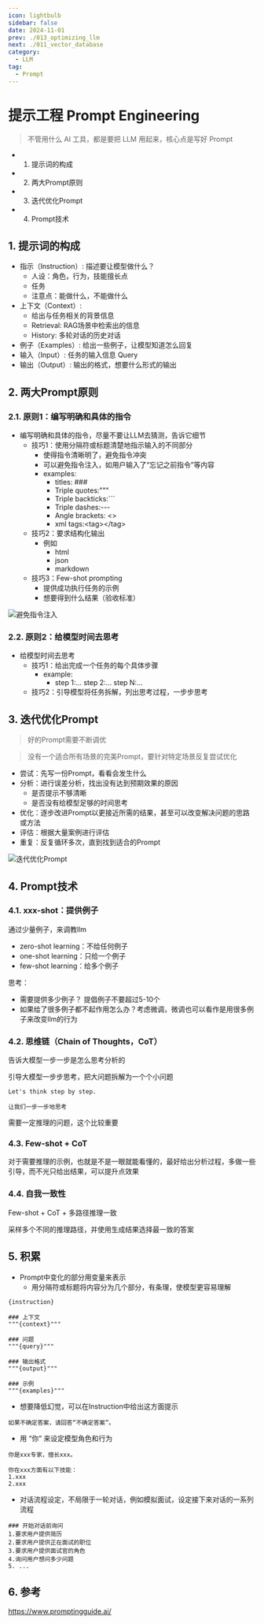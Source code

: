 ```yaml
---
icon: lightbulb
sidebar: false
date: 2024-11-01
prev: ./013_optimizing_llm
next: ./011_vector_database
category:
  - LLM
tag:
  - Prompt
---
```

# 提示工程 Prompt Engineering
> 不管用什么 AI 工具，都是要把 LLM 用起来，核心点是写好 Prompt
  - 1. 提示词的构成
  - 2. 两大Prompt原则
  - 3. 迭代优化Prompt
  - 4. Prompt技术
<!-- more -->

## 1. 提示词的构成
- 指示（Instruction）: 描述要让模型做什么？
  - 人设：角色，行为，技能擅长点
  - 任务
  - 注意点：能做什么，不能做什么
- 上下文（Context）:
  - 给出与任务相关的背景信息
  - Retrieval: RAG场景中检索出的信息 
  - History: 多轮对话的历史对话 
- 例子（Examples）: 给出一些例子，让模型知道怎么回复
- 输入（Input）: 任务的输入信息 Query
- 输出（Output）: 输出的格式，想要什么形式的输出

## 2. 两大Prompt原则
### 2.1. 原则1：编写明确和具体的指令
- 编写明确和具体的指令，尽量不要让LLM去猜测，告诉它细节
  - 技巧1：使用分隔符或标题清楚地指示输入的不同部分
    - 使得指令清晰明了，避免指令冲突
    - 可以避免指令注入，如用户输入了“忘记之前指令”等内容
    - examples:
      - titles: ### 
      - Triple quotes:"""
      - Triple backticks:```
      - Triple dashes:---
      - Angle brackets: <>
      - xml tags:\<tag\>\</tag\>
  - 技巧2：要求结构化输出
    - 例如
      - html
      - json
      - markdown
  - 技巧3：Few-shot prompting
    - 提供成功执行任务的示例
    - 想要得到什么结果（验收标准）
  
![避免指令注入](../../../assets/012_avoid_prompt_injections.png)

### 2.2. 原则2：给模型时间去思考
- 给模型时间去思考
  - 技巧1：给出完成一个任务的每个具体步骤
    - example:
      - step 1:... step 2:... step N:...
  - 技巧2：引导模型将任务拆解，列出思考过程，一步步思考

## 3. 迭代优化Prompt

>好的Prompt需要不断调优

>没有一个适合所有场景的完美Prompt，要针对特定场景反复尝试优化

- 尝试：先写一份Prompt，看看会发生什么
- 分析：进行误差分析，找出没有达到预期效果的原因
  - 是否提示不够清晰
  - 是否没有给模型足够的时间思考
- 优化：逐步改进Prompt以更接近所需的结果，甚至可以改变解决问题的思路或方法
- 评估：根据大量案例进行评估
- 重复：反复循环多次，直到找到适合的Prompt

![迭代优化Prompt](../../../assets/012_iterative_prompt.png)

## 4. Prompt技术
### 4.1. xxx-shot：提供例子

通过少量例子，来调教llm

- zero-shot learning：不给任何例子
- one-shot learning：只给一个例子
- few-shot learning：给多个例子
  
思考：  
- 需要提供多少例子？ 提倡例子不要超过5-10个  
- 如果给了很多例子都不起作用怎么办？考虑微调，微调也可以看作是用很多例子来改变llm的行为

### 4.2. 思维链（Chain of Thoughts，CoT）
告诉大模型一步一步是怎么思考分析的

引导大模型一步步思考，把大问题拆解为一个个小问题
```
Let's think step by step.
```
```
让我们一步一步地思考
```

需要一定推理的问题，这个比较重要

### 4.3. Few-shot + CoT
对于需要推理的示例，也就是不是一眼就能看懂的，最好给出分析过程，多做一些引导，而不光只给出结果，可以提升点效果

### 4.4. 自我一致性
Few-shot + CoT + 多路径推理一致

采样多个不同的推理路径，并使用生成结果选择最一致的答案

## 5. 积累
- Prompt中变化的部分用变量来表示
  - 用分隔符或标题将内容分为几个部分，有条理，使模型更容易理解
```
{instruction}

### 上下文
"""{context}"""

### 问题
"""{query}"""

### 输出格式
"""{output}"""

### 示例
"""{examples}"""
```

- 想要降低幻觉，可以在Instruction中给出这方面提示
```
如果不确定答案，请回答“不确定答案”。
```
- 用 “你” 来设定模型角色和行为
```
你是xxx专家，擅长xxx。

你在xxx方面有以下技能：
1.xxx
2.xxx
```
- 对话流程设定，不局限于一轮对话，例如模拟面试，设定接下来对话的一系列流程
```
### 开始对话前询问
1.要求用户提供简历
2.要求用户提供正在面试的职位
3.要求用户提供面试官的角色
4.询问用户想问多少问题 
5. ...
```

## 6. 参考
https://www.promptingguide.ai/